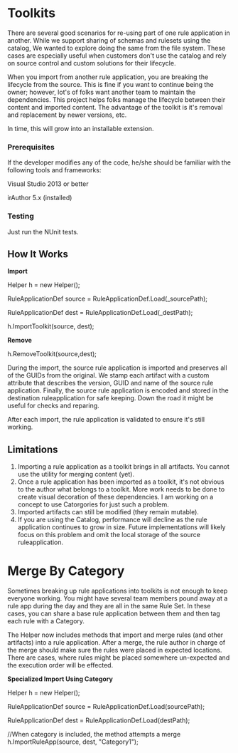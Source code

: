 # Toolkits

There are several good scenarios for re-using part of one rule application in another.  While we support sharing of schemas and rulesets using the catalog, We wanted to explore doing the same from the file system.  These cases are especially useful when customers don't use the catalog and rely on source control and custom solutions for their lifecycle.

When you import from another rule application, you are breaking the lifecycle from the source.  This is fine if you want to continue being the owner; however, lot's of folks want another team to maintain the dependencies.  This project helps folks manage the lifecycle between their content and imported content.  The advantage of the toolkit is it's removal and replacement by newer versions, etc. 

In time, this will grow into an installable extension.  
  


### Prerequisites

If the developer modifies any of the code, he/she should be familiar with the following tools and frameworks:

Visual Studio 2013 or better

irAuthor 5.x (installed)




### Testing

Just run the NUnit tests. 



## How It Works



**Import**

Helper h = new Helper();

RuleApplicationDef source = RuleApplicationDef.Load(_sourcePath);

RuleApplicationDef dest = RuleApplicationDef.Load(_destPath);

h.ImportToolkit(source, dest);

 

**Remove**

h.RemoveToolkit(source,dest);


During the import, the source rule application is imported and preserves all of the GUIDs from the original.  We stamp each artifact with a custom attribute that describes the version, GUID and name of the source rule application.  Finally, the source rule application is encoded and stored in the destination ruleapplication for safe keeping.  Down the road it might be useful for checks and reparing.

After each import, the rule application is validated to ensure it's still working. 


## Limitations

1) Importing a rule application as a toolkit brings in all artifacts.  You cannot use the utility for merging content (yet).
2) Once a rule application has been imported as a toolkit, it's not obvious to the author what belongs to a toolkit.  More work needs to be done to create visual decoration of these dependencies.  I am working on a concept to use Catorgories for just such a problem.
3) Imported artifacts can still be modified (they remain mutable).  
4) If you are using the Catalog, performance will decline as the rule application continues to grow in size.  Future implementations will likely focus on this problem and omit the local storage of the source ruleapplication.



# Merge By Category

Sometimes breaking up rule applications into toolkits is not enough to keep everyone working.  You might have several team members pound away at a rule app during the day and they are all in the same Rule Set.  In these cases, you can share a base rule application between them and then tag each rule with a Category.

The Helper now includes methods that import and merge rules (and other artifacts) into a rule application.  After a merge, the rule author in charge of the merge should make sure the rules were placed in expected locations.  There are cases, where rules might be placed somewhere un-expected and the execution order will be effected.

**Specialized Import Using Category**

Helper h = new Helper();

RuleApplicationDef source = RuleApplicationDef.Load(sourcePath);

RuleApplicationDef dest = RuleApplicationDef.Load(destPath);

//When category is included, the method attempts a merge
h.ImportRuleApp(source, dest, "Category1");





